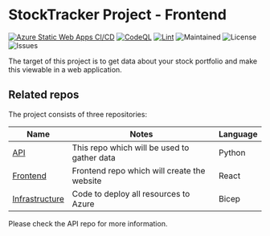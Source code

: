 # StockTracker Project - Frontend

[![Azure Static Web Apps CI/CD](https://github.com/JoranSlingerland/Stocktracker-FrontEnd/actions/workflows/azure-static-web-apps-calm-rock-017566403.yml/badge.svg)](https://github.com/JoranSlingerland/Stocktracker-FrontEnd/actions/workflows/azure-static-web-apps-happy-coast-07e2e9203.yml) [![CodeQL](https://github.com/JoranSlingerland/Stocktracker-FrontEnd/actions/workflows/codeql-analysis.yml/badge.svg)](https://github.com/JoranSlingerland/Stocktracker-FrontEnd/actions/workflows/codeql-analysis.yml) [![Lint](https://github.com/JoranSlingerland/Stocktracker-FrontEnd/actions/workflows/lint.yml/badge.svg)](https://github.com/JoranSlingerland/Stocktracker-FrontEnd/actions/workflows/lint.yml) ![Maintained](https://img.shields.io/badge/Maintained-Yes-%2331c553) ![License](https://img.shields.io/github/license/JoranSlingerland/StockTracker-frontend?color=%2331c553) ![Issues](https://img.shields.io/github/issues/JoranSlingerland/StockTracker-frontend)

The target of this project is to get data about your stock portfolio and make this viewable in a web application.

## Related repos

The project consists of three repositories:

| Name                                                                             | Notes                                       | Language |
| -------------------------------------------------------------------------------- | ------------------------------------------- | -------- |
| [API](https://github.com/JoranSlingerland/StockTracker)                          | This repo which will be used to gather data | Python   |
| [Frontend](https://github.com/JoranSlingerland/StockTracker-frontend)            | Frontend repo which will create the website | React    |
| [Infrastructure](https://github.com/JoranSlingerland/StockTrackerInfrastructure) | Code to deploy all resources to Azure       | Bicep    |

Please check the API repo for more information.

